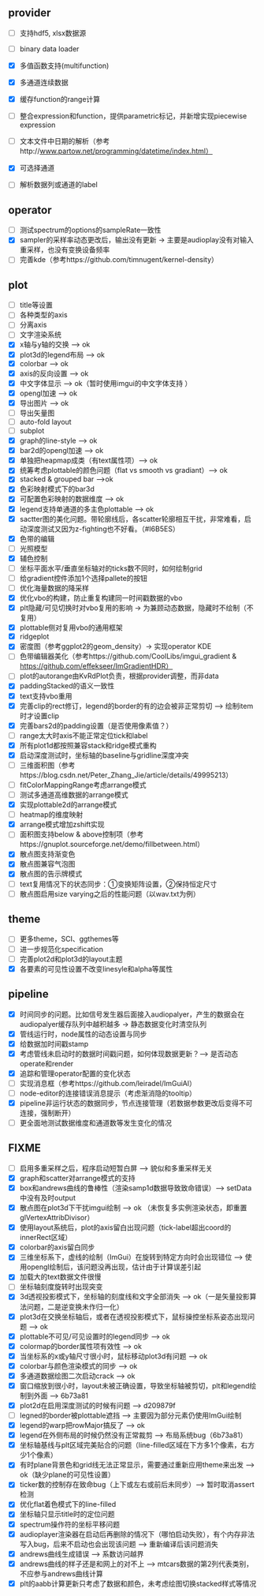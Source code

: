 ## provider
- [ ] 支持hdf5, xlsx数据源
- [ ] binary data loader
- [x] 多值函数支持(multifunction)
- [x] 多通道连续数据
- [x] 缓存function的range计算
- [ ] 整合expression和function，提供parametric标记，并新增实现piecewise expression
- [ ] 文本文件中日期的解析（参考http://www.partow.net/programming/datetime/index.html）
- [x] 可选择通道
- [ ] 解析数据列或通道的label


## operator
- [ ] 测试spectrum的options的sampleRate一致性
- [x] sampler的采样率动态更改后，输出没有更新 -> 主要是audioplay没有对输入重采样，也没有变换设备频率
- [ ] 完善kde（参考https://github.com/timnugent/kernel-density）

## plot
- [ ] title等设置
- [ ] 各种类型的axis
- [ ] 分离axis
- [ ] 文字渲染系统
- [x] x轴与y轴的交换 --> ok
- [x] plot3d的legend布局 --> ok
- [x] colorbar --> ok
- [x] axis的反向设置 --> ok
- [x] 中文字体显示 --> ok（暂时使用imgui的中文字体支持 ）
- [x] opengl加速 --> ok
- [x] 导出图片 --> ok
- [ ] 导出矢量图
- [ ] auto-fold layout
- [ ] subplot
- [x] graph的line-style --> ok
- [x] bar2d的opengl加速 --> ok
- [x] 单独把heapmap成类（有text属性项）--> ok
- [x] 统筹考虑plottable的颜色问题（flat vs smooth vs gradiant）--> ok
- [x] stacked & grouped bar -->ok
- [x] 色彩映射模式下的bar3d
- [x] 可配置色彩映射的数据维度 --> ok
- [x] legend支持单通道的多主色plottable --> ok
- [x] sactter图的美化问题。带轮廓线后，各scatter轮廓相互干扰，非常难看，启动深度测试又因为z-fighting也不好看。（#I6B5ES）
- [x] 色带的编辑
- [ ] 光照模型
- [x] 辅色控制
- [ ] 坐标平面水平/垂直坐标轴对的ticks数不同时，如何绘制grid
- [ ] 给gradient控件添加1个选择pallete的按钮
- [ ] 优化海量数据的降采样
- [x] 优化vbo的构建，防止重复构建同一时间戳数据的vbo
- [x] plt隐藏/可见切换时对vbo复用的影响 -> 为兼顾动态数据，隐藏时不绘制（不复用）
- [x] plottable侧对复用vbo的通用框架
- [x] ridgeplot
- [x] 密度图（参考ggplot2的geom_density）-> 实现operator KDE
- [ ] 色带编辑器美化（参考https://github.com/CoolLibs/imgui_gradient & https://github.com/effekseer/ImGradientHDR）
- [ ] plot的autorange由KvRdPlot负责，根据provider调整，而非data
- [x] paddingStacked的语义一致性
- [x] text支持vbo重用
- [x] 完善clip的rect修订，legend的border的有的边会被非正常剪切 --> 绘制item时才设置clip
- [x] 完善bars2d的padding设置（是否使用像素值？）
- [ ] range太大时axis不能正常定位tick和label
- [x] 所有plot1d都按照兼容stack和ridge模式重构
- [x] 启动深度测试时，坐标轴的baseline与gridline深度冲突
- [ ] 三维面积图（参考https://blog.csdn.net/Peter_Zhang_Jie/article/details/49995213）
- [ ] fitColorMappingRange考虑arrange模式
- [ ] 测试多通道高维数据的arrange模式
- [x] 实现plottable2d的arrange模式
- [ ] heatmap的维度映射
- [x] arrange模式增加zshift实现
- [ ] 面积图支持below & above控制项（参考https://gnuplot.sourceforge.net/demo/fillbetween.html）
- [x] 散点图支持渐变色
- [x] 散点图兼容气泡图
- [x] 散点图的告示牌模式
- [ ] text复用情况下的状态同步：①变换矩阵设置，②保持恒定尺寸
- [ ] 散点图启用size varying之后的性能问题（以wav.txt为例）

## theme
- [ ] 更多theme，SCI、ggthemes等
- [ ] 进一步规范化specification
- [ ] 完善plot2d和plot3d的layout主题
- [x] 各要素的可见性设置不改变linesyle和alpha等属性 

## pipeline
- [x] 时间同步的问题。比如信号发生器后面接入audiopalyer，产生的数据会在audiopalyer缓存队列中越积越多 -> 静态数据变化时清空队列
- [x] 管线运行时，node属性的动态设置与同步
- [x] 给数据加时间戳stamp
- [x] 考虑管线未启动时的数据时间戳问题，如何体现数据更新？--> 是否动态operate和render
- [x] 追踪和管理operator配置的变化状态
- [ ] 实现消息框（参考https://github.com/leiradel/ImGuiAl）
- [ ] node-editor的连接错误消息提示（考虑渐消隐的tooltip）
- [x] pipeline非运行状态的数据同步，节点连接管理（若数据参数更改后变得不可连接，强制断开）
- [ ] 更全面地测试数据维度和通道数等发生变化的情况

## FIXME
- [ ] 启用多重采样之后，程序启动短暂白屏 --> 貌似和多重采样无关
- [x] graph和scatter对arrange模式的支持
- [x] box和andrews曲线的鲁棒性（渲染samp1d数据导致致命错误）--> setData中没有及时output
- [x] 散点图在plot3d下干扰imgui绘制 --> ok （未恢复多实例渲染状态，即重置glVertexAttribDivisor）
- [x] 使用layout系统后，plot的axis留白出现问题（tick-label超出coord的innerRect区域）
- [x] colorbar的axis留白同步
- [x] 三维坐标系下，虚线的绘制（ImGui）在旋转到特定方向时会出现错位 --> 使用opengl绘制后，该问题没再出现，估计由于计算误差引起
- [x] 加载大的text数据文件很慢
- [ ] 坐标轴刻度旋转时出现突变
- [x] 3d透视投影模式下，坐标轴的刻度线和文字全部消失 --> ok（一是矢量投影算法问题，二是逆变换未作归一化）
- [x] plot3d在交换坐标轴后，或者在透视投影模式下，鼠标操控坐标系姿态出现问题 --> ok
- [x] plottable不可见/可见设置时的legend同步 --> ok
- [x] colormap的border属性项有效性 --> ok
- [x] 当坐标系的x或y轴尺寸很小时，鼠标移动plot3d有问题 --> ok
- [x] colorbar与颜色渲染模式的同步 --> ok
- [x] 多通道数据绘图二次启动crack --> ok
- [x] 窗口缩放到很小时，layout未被正确设置，导致坐标轴被剪切，plt和legend绘制到外面 --> 6b73a81
- [x] plot2d在启用深度测试的时候有问题 --> d209879f
- [ ] legned的border被plottable遮挡 --> 主要因为部分元素仍使用ImGui绘制
- [x] legend的warp把rowMajor搞反了 --> ok
- [x] legend在外侧布局的时候仍然没有正常裁剪 --> 布局系统bug（6b73a81）
- [x] 坐标轴基线与plt区域完美贴合的问题（line-filled区域在下方多1个像素，右方少1个像素）
- [x] 有时plane背景色和grid线无法正常显示，需要通过重新应用theme来出发 --> ok（缺少plane的可见性设置）
- [x] ticker数的控制存在致命bug（上下或左右或前后未同步）--> 暂时取消assert检测
- [x] 优化flat着色模式下的line-filled
- [x] 坐标轴只显示title时的定位问题
- [x] spectrum操作符的坐标平移问题
- [x] audioplayer渲染器在启动后再删除的情况下（哪怕启动失败），有个内存非法写入bug，后来不启动也会出现该问题 --> 重新编译后该问题消失
- [x] andrews曲线生成错误 --> 系数访问越界
- [x] andrews曲线的样子还是和网上的对不上 --> mtcars数据的第2列代表类别，不应参与andrews曲线计算
- [x] plt的aabb计算更新只考虑了数据和颜色，未考虑绘图切换stacked样式等情况